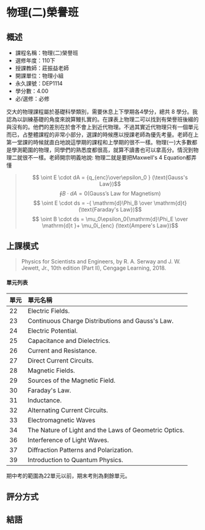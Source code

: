 # 物理(二)榮譽班
## 概述
- 課程名稱：物理(二)榮譽班
- 選修年度：110下
- 授課教師：莊振益老師
- 開課單位：物理小組    
- 永久課號：DEP1114
- 學分數：4.00
- 必/選修：必修

交大的物理課程屬於基礎科學類別，需要休息上下學期各4學分，總共 8 學分。我認為以訓練基礎的角度來說算鰻扎實的。在課表上物理二可以找到有榮譽班後綴的與沒有的。他們的差別在於會不會上到近代物理。不過其實近代物理只有一個單元而已，占整體課程的非常小部分，選課的時候應以授課老師為優先考量。老師在上第一堂課的時候就直白地說這學期的課程和上學期的很不一樣。物理(一)大多數都是學測範圍的物理，同學們的熟悉度都很高，就算不讀書也可以拿高分。情況到物理二就很不一樣。老師開宗明義地說:
物理二就是要把Maxwell's 4 Equation都弄懂



> $$ \oint E \cdot dA = {q_{enc}\over\epsilon_0 }  (\text{Gauss's Law})$$ 
> $$ \oint B \cdot dA = 0 (\text{Gauss's Law for Magnetism})$$ 
> $$ \oint E \cdot ds = -{ \mathrm{d}\Phi_B \over \mathrm{d}t}  (\text{Faraday's Law})$$ 
> $$ \oint B \cdot ds = \mu_0\epsilon_0{\mathrm{d}\Phi_E \over \mathrm{d}t }+ \mu_0i_{enc} (\text{Ampere's Law})$$ 

## 上課模式

> Physics for Scientists and Engineers, by R. A. Serway and J. W. Jewett, Jr., 10th edition (Part II), Cengage Learning, 2018.


#### 單元列表

單元 | 單元名稱
--------|:-----
22| Electric Fields.
23| Continuous Charge Distributions and Gauss's Law.
24| Electric Potential.
25| Capacitance and Dielectrics.
26| Current and Resistance.
27| Direct Current Circuits.
28| Magnetic Fields.
29| Sources of the Magnetic Field.
30| Faraday's Law.
31| Inductance.
32| Alternating Current Circuits.
33| Electromagnetic Waves
34| The Nature of Light and the Laws of Geometric Optics.
36| Interference of Light Waves.
37| Diffraction Patterns and Polarization.
39| Introduction to Quantum Physics.

期中考的範圍為22單元以前，期末考則為剩餘單元。

## 評分方式



## 結語

